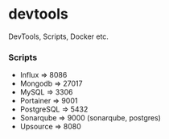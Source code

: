 # devtools
DevTools, Scripts, Docker etc.

### Scripts
* Influx => 8086
* Mongodb => 27017
* MySQL => 3306
* Portainer => 9001
* PostgreSQL => 5432
* Sonarqube => 9000 (sonarqube, postgres)
* Upsource => 8080

